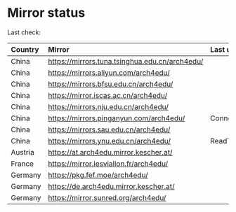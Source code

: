 <script src="./time.js"></script>
# Mirror status
Last check: <script type="text/javascript">localize(1675794257.6616251);</script>

|Country|Mirror|Last update|
|:------|:-----|:----------|
|China|https://mirrors.tuna.tsinghua.edu.cn/arch4edu/|<script type="text/javascript">localize(1675751822);</script>|
|China|https://mirrors.aliyun.com/arch4edu/|<script type="text/javascript">localize(1675665249);</script>|
|China|https://mirrors.bfsu.edu.cn/arch4edu/|<script type="text/javascript">localize(1675751822);</script>|
|China|https://mirror.iscas.ac.cn/arch4edu/|<script type="text/javascript">localize(1675751822);</script>|
|China|https://mirrors.nju.edu.cn/arch4edu/|<script type="text/javascript">localize(1675751822);</script>|
|China|https://mirrors.pinganyun.com/arch4edu/|ConnectionError|
|China|https://mirrors.sau.edu.cn/arch4edu/|<script type="text/javascript">localize(1673850842);</script>|
|China|https://mirrors.ynu.edu.cn/arch4edu/|ReadTimeout|
|Austria|https://at.arch4edu.mirror.kescher.at/|<script type="text/javascript">localize(1675751822);</script>|
|France|https://mirror.lesviallon.fr/arch4edu/|<script type="text/javascript">localize(1675708418);</script>|
|Germany|https://pkg.fef.moe/arch4edu/|<script type="text/javascript">localize(1675751822);</script>|
|Germany|https://de.arch4edu.mirror.kescher.at/|<script type="text/javascript">localize(1675751822);</script>|
|Germany|https://mirror.sunred.org/arch4edu/|<script type="text/javascript">localize(1675751822);</script>|

<script src="./tablefilter/tablefilter.js"></script>
<script src="./table.js"></script>